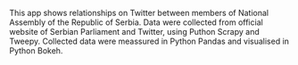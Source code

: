 This app shows relationships on Twitter between members of National Assembly of the Republic of Serbia.
Data were collected from official website of Serbian Parliament and Twitter, using Puthon Scrapy and Tweepy. Collected data were meassured in Python Pandas and visualised in Python Bokeh. 
